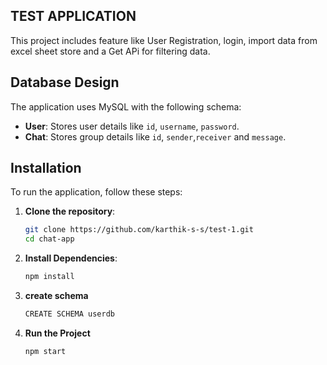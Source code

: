 ## TEST APPLICATION

This project includes feature like User Registration,
login, import data from excel sheet store and a Get APi for filtering data.

## Database Design

The application uses MySQL with the following schema:

- **User**: Stores user details like `id`, `username`, `password`.
- **Chat**: Stores group details like `id`, `sender`,`receiver` and `message`.

## Installation
To run the application, follow these steps:
1. **Clone the repository**:
    ```bash
    git clone https://github.com/karthik-s-s/test-1.git
    cd chat-app
    ```
2. **Install Dependencies**:
    ```bash
    npm install
    ```
3. **create schema**
    ```bash
    CREATE SCHEMA userdb
    ```
4. **Run the Project**
    ```bash
    npm start
    ```
